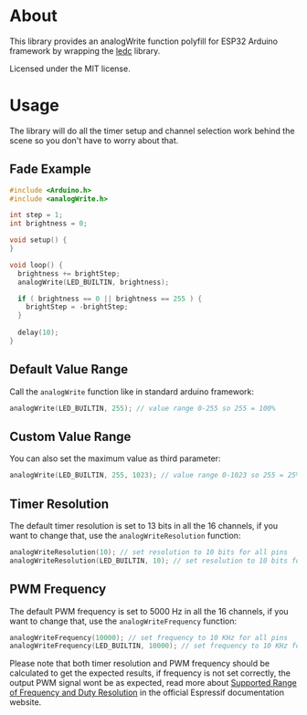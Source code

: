 # About
This library provides an analogWrite function polyfill for ESP32 Arduino framework by wrapping the [ledc](https://github.com/espressif/arduino-esp32/blob/master/cores/esp32/esp32-hal-ledc.c) library.

Licensed under the MIT license.

# Usage
The library will do all the timer setup and channel selection work behind the scene so you don't have to worry about that.

## Fade Example
```cpp
#include <Arduino.h>
#include <analogWrite.h>

int step = 1;
int brightness = 0;

void setup() {
}

void loop() {
  brightness += brightStep;
  analogWrite(LED_BUILTIN, brightness);

  if ( brightness == 0 || brightness == 255 ) {
    brightStep = -brightStep;
  }
  
  delay(10);
}
```

## Default Value Range
Call the `analogWrite` function like in standard arduino framework:
```cpp
analogWrite(LED_BUILTIN, 255); // value range 0-255 so 255 = 100%
```

## Custom Value Range
You can also set the maximum value as third parameter:
```cpp
analogWrite(LED_BUILTIN, 255, 1023); // value range 0-1023 so 255 = 25%
```

## Timer Resolution
The default timer resolution is set to 13 bits in all the 16 channels, if you want to change that, use the `analogWriteResolution` function:
```cpp
analogWriteResolution(10); // set resolution to 10 bits for all pins
analogWriteResolution(LED_BUILTIN, 10); // set resolution to 10 bits for LED pin
```

## PWM Frequency
The default PWM frequency is set to 5000 Hz in all the 16 channels, if you want to change that, use the `analogWriteFrequency` function:
```cpp
analogWriteFrequency(10000); // set frequency to 10 KHz for all pins
analogWriteFrequency(LED_BUILTIN, 10000); // set frequency to 10 KHz for LED pin
```

Please note that both timer resolution and PWM frequency should be calculated to get the expected results, if frequency is not set correctly, the output PWM signal wont be as expected, read more about [Supported Range of Frequency and Duty Resolution](https://docs.espressif.com/projects/esp-idf/en/latest/api-reference/peripherals/ledc.html#ledc-api-supported-range-frequency-duty-resolution) in the official Espressif documentation website.
